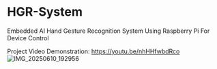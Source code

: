 # HGR-System
Embedded AI Hand Gesture Recognition System Using Raspberry Pi For Device Control

Project Video Demonstration: https://youtu.be/nhHHfwbdRco
![IMG_20250610_192956](https://github.com/user-attachments/assets/fe3beaf9-3c6d-4ff4-abfb-12428d516aa1)
